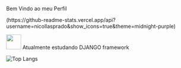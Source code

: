 Bem Vindo ao meu Perfil
<div>
  (https://github-readme-stats.vercel.app/api?username=nicollasprado&show_icons=true&theme=midnight-purple)
</div>

<img src="https://cdn.jsdelivr.net/gh/devicons/devicon@latest/icons/django/django-plain.svg" width="40" height="40"/> Atualmente estudando DJANGO framework

![Top Langs](https://github-readme-stats.vercel.app/api/top-langs/?username=nicollasprado&layout=pie)


